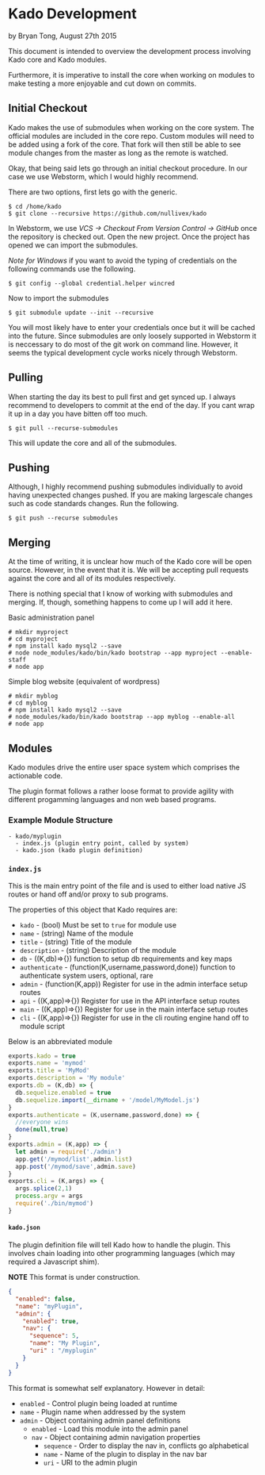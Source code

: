 # Kado Development
by Bryan Tong, August 27th 2015

This document is intended to overview the development process involving Kado
core and Kado modules.

Furthermore, it is imperative to install the core when working on modules to
make testing a more enjoyable and cut down on commits.

## Initial Checkout

Kado makes the use of submodules when working on the core system. The official
modules are included in the core repo. Custom modules will need to be added
using a fork of the core. That fork will then still be able to see module
changes from the master as long as the remote is watched.

Okay, that being said lets go through an initial checkout procedure. In our
case we use Webstorm, which I would highly recommend.

There are two options, first lets go with the generic.

```
$ cd /home/kado
$ git clone --recursive https://github.com/nullivex/kado
```

In Webstorm, we use *VCS -> Checkout From Version Control -> GitHub*
once the repository is checked out. Open the new project. Once the project
has opened we can import the submodules.

*Note for Windows* if you want to avoid the typing of credentials on the
following commands use the following.

```
$ git config --global credential.helper wincred
```

Now to import the submodules

```
$ git submodule update --init --recursive
```

You will most likely have to enter your credentials once but it will be cached
into the future. Since submodules are only loosely supported in Webstorm it
is neccessary to do most of the git work on command line. However, it seems
the typical development cycle works nicely through Webstorm.

## Pulling

When starting the day its best to pull first and get synced up. I always
recommend to developers to commit at the end of the day. If you cant wrap it up
in a day you have bitten off too much.

```
$ git pull --recurse-submodules
```

This will update the core and all of the submodules.

## Pushing

Although, I highly recommend pushing submodules individually to avoid having
unexpected changes pushed. If you are making largescale changes such as code
standards changes. Run the following.

```
$ git push --recurse submodules
```

## Merging

At the time of writing, it is unclear how much of the Kado core will be open
source. However, in the event that it is. We will be accepting pull requests
against the core and all of its modules respectively.

There is nothing special that I know of working with submodules and merging.
If, though, something happens to come up I will add it here.

Basic administration panel

```
# mkdir myproject
# cd myproject
# npm install kado mysql2 --save
# node node_modules/kado/bin/kado bootstrap --app myproject --enable-staff
# node app
```

Simple blog website (equivalent of wordpress)

```
# mkdir myblog
# cd myblog
# npm install kado mysql2 --save
# node_modules/kado/bin/kado bootstrap --app myblog --enable-all
# node app
```

## Modules

Kado modules drive the entire user space system which comprises
the actionable code.

The plugin format follows a rather loose format to provide
agility with different progamming languages and non web
based programs.

### Example Module Structure

```
- kado/myplugin
  - index.js (plugin entry point, called by system)
  - kado.json (kado plugin definition)
```

### `index.js`

This is the main entry point of the file and is used to either load
native JS routes or hand off and/or proxy to sub programs.

The properties of this object that Kado requires are:
* `kado` - (bool) Must be set to `true` for module use
* `name` - (string) Name of the module
* `title` - (string) Title of the module
* `description` - (string) Description of the module
* `db` - ((K,db)=>{}) function to setup db requirements and key maps
* `authenticate` - (function(K,username,password,done)) function to authenticate system users, optional, rare
* `admin` - (function(K,app)) Register for use in the admin interface setup routes
* `api` - ((K,app)=>{}) Register for use in the API interface setup routes
* `main` - ((K,app)=>{}) Register for use in the main interface setup routes
* `cli` - ((K,app)=>{}) Register for use in the cli routing engine hand off to module script

Below is an abbreviated module

```js
exports.kado = true
exports.name = 'mymod'
exports.title = 'MyMod'
exports.description = 'My module'
exports.db = (K,db) => {
  db.sequelize.enabled = true
  db.sequelize.import(__dirname + '/model/MyModel.js')
}
exports.authenticate = (K,username,password,done) => {
  //everyone wins
  done(null,true)
}
exports.admin = (K,app) => {
  let admin = require('./admin')
  app.get('/mymod/list',admin.list)
  app.post('/mymod/save',admin.save)
}
exports.cli = (K,args) => {
  args.splice(2,1)
  process.argv = args
  require('./bin/mymod')
}

```

#### `kado.json`

The plugin definition file will tell Kado how to handle the
plugin. This involves chain loading into other programming
languages (which may required a Javascript shim).

**NOTE** This format is under construction.

```json
{
  "enabled": false,
  "name": "myPlugin",
  "admin": {
    "enabled": true,
    "nav": {
      "sequence": 5,
      "name": "My Plugin",
      "uri" : "/myplugin"
    }
  }
}
```

This format is somewhat self explanatory. However in detail:

* `enabled` - Control plugin being loaded at runtime
* `name` - Plugin name when addressed by the system
* `admin` - Object containing admin panel definitions
  * `enabled` - Load this module into the admin panel
  * `nav` - Object containing admin navigation properties
    * `sequence` - Order to display the nav in, conflicts go alphabetical
    * `name` - Name of the plugin to display in the nav bar
    * `uri` - URI to the admin plugin
